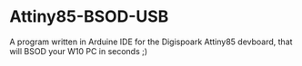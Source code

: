 # Attiny85-BSOD-USB
A program written in Arduine IDE for the Digispoark Attiny85 devboard, that will BSOD your W10 PC in seconds ;)
